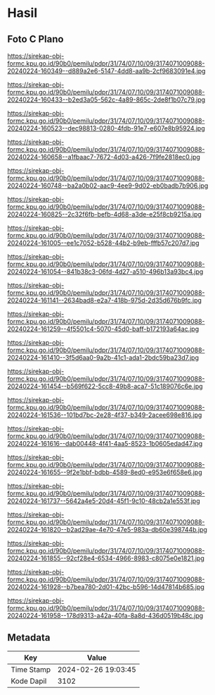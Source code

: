 # Hasil

## Foto C Plano

https://sirekap-obj-formc.kpu.go.id/90b0/pemilu/pdpr/31/74/07/10/09/3174071009088-20240224-160349--d889a2e6-5147-4dd8-aa9b-2cf9683091e4.jpg

https://sirekap-obj-formc.kpu.go.id/90b0/pemilu/pdpr/31/74/07/10/09/3174071009088-20240224-160433--b2ed3a05-562c-4a89-865c-2de8f1b07c79.jpg

https://sirekap-obj-formc.kpu.go.id/90b0/pemilu/pdpr/31/74/07/10/09/3174071009088-20240224-160523--dec98813-0280-4fdb-91e7-e607e8b95924.jpg

https://sirekap-obj-formc.kpu.go.id/90b0/pemilu/pdpr/31/74/07/10/09/3174071009088-20240224-160658--a1fbaac7-7672-4d03-a426-7f9fe2818ec0.jpg

https://sirekap-obj-formc.kpu.go.id/90b0/pemilu/pdpr/31/74/07/10/09/3174071009088-20240224-160748--ba2a0b02-aac9-4ee9-9d02-eb0badb7b906.jpg

https://sirekap-obj-formc.kpu.go.id/90b0/pemilu/pdpr/31/74/07/10/09/3174071009088-20240224-160825--2c32f6fb-befb-4d68-a3de-e25f8cb9215a.jpg

https://sirekap-obj-formc.kpu.go.id/90b0/pemilu/pdpr/31/74/07/10/09/3174071009088-20240224-161005--ee1c7052-b528-44b2-b9eb-fffb57c207d7.jpg

https://sirekap-obj-formc.kpu.go.id/90b0/pemilu/pdpr/31/74/07/10/09/3174071009088-20240224-161054--841b38c3-06fd-4d27-a510-496b13a93bc4.jpg

https://sirekap-obj-formc.kpu.go.id/90b0/pemilu/pdpr/31/74/07/10/09/3174071009088-20240224-161141--2634bad8-e2a7-418b-975d-2d35d676b9fc.jpg

https://sirekap-obj-formc.kpu.go.id/90b0/pemilu/pdpr/31/74/07/10/09/3174071009088-20240224-161259--4f5501c4-5070-45d0-baff-b172193a64ac.jpg

https://sirekap-obj-formc.kpu.go.id/90b0/pemilu/pdpr/31/74/07/10/09/3174071009088-20240224-161410--3f5d6aa0-9a2b-41c1-ada1-2bdc59ba23d7.jpg

https://sirekap-obj-formc.kpu.go.id/90b0/pemilu/pdpr/31/74/07/10/09/3174071009088-20240224-161454--b569f622-5cc8-49b8-aca7-51c189076c6e.jpg

https://sirekap-obj-formc.kpu.go.id/90b0/pemilu/pdpr/31/74/07/10/09/3174071009088-20240224-161536--101bd7bc-2e28-4f37-b349-2acee698e816.jpg

https://sirekap-obj-formc.kpu.go.id/90b0/pemilu/pdpr/31/74/07/10/09/3174071009088-20240224-161616--dab00448-4f41-4aa5-8523-1b0605edad47.jpg

https://sirekap-obj-formc.kpu.go.id/90b0/pemilu/pdpr/31/74/07/10/09/3174071009088-20240224-161655--9f2e1bbf-bdbb-4589-8ed0-e953e6f658e6.jpg

https://sirekap-obj-formc.kpu.go.id/90b0/pemilu/pdpr/31/74/07/10/09/3174071009088-20240224-161737--5642a4e5-20d4-45f1-9c10-48cb2a1e553f.jpg

https://sirekap-obj-formc.kpu.go.id/90b0/pemilu/pdpr/31/74/07/10/09/3174071009088-20240224-161820--b2ad29ae-4e70-47e5-983a-db60e398744b.jpg

https://sirekap-obj-formc.kpu.go.id/90b0/pemilu/pdpr/31/74/07/10/09/3174071009088-20240224-161855--92cf28e4-6534-4966-8983-c8075e0e1821.jpg

https://sirekap-obj-formc.kpu.go.id/90b0/pemilu/pdpr/31/74/07/10/09/3174071009088-20240224-161928--b7bea780-2d01-42bc-b596-14d47814b685.jpg

https://sirekap-obj-formc.kpu.go.id/90b0/pemilu/pdpr/31/74/07/10/09/3174071009088-20240224-161958--178d9313-a42a-40fa-8a8d-436d0519b48c.jpg


## Metadata

| Key        | Value               |
| ---------- | ------------------- |
| Time Stamp | 2024-02-26 19:03:45 |
| Kode Dapil | 3102                |



